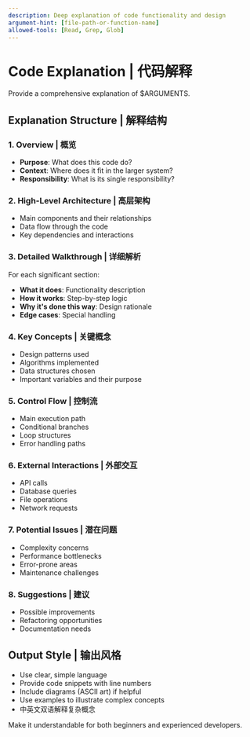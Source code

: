 ```yaml
---
description: Deep explanation of code functionality and design
argument-hint: [file-path-or-function-name]
allowed-tools: [Read, Grep, Glob]
---
```


# Code Explanation | 代码解释

Provide a comprehensive explanation of $ARGUMENTS.

## Explanation Structure | 解释结构

### 1. Overview | 概览
- **Purpose**: What does this code do?
- **Context**: Where does it fit in the larger system?
- **Responsibility**: What is its single responsibility?

### 2. High-Level Architecture | 高层架构
- Main components and their relationships
- Data flow through the code
- Key dependencies and interactions

### 3. Detailed Walkthrough | 详细解析
For each significant section:
- **What it does**: Functionality description
- **How it works**: Step-by-step logic
- **Why it's done this way**: Design rationale
- **Edge cases**: Special handling

### 4. Key Concepts | 关键概念
- Design patterns used
- Algorithms implemented
- Data structures chosen
- Important variables and their purpose

### 5. Control Flow | 控制流
- Main execution path
- Conditional branches
- Loop structures
- Error handling paths

### 6. External Interactions | 外部交互
- API calls
- Database queries
- File operations
- Network requests

### 7. Potential Issues | 潜在问题
- Complexity concerns
- Performance bottlenecks
- Error-prone areas
- Maintenance challenges

### 8. Suggestions | 建议
- Possible improvements
- Refactoring opportunities
- Documentation needs

## Output Style | 输出风格

- Use clear, simple language
- Provide code snippets with line numbers
- Include diagrams (ASCII art) if helpful
- Use examples to illustrate complex concepts
- 中英文双语解释复杂概念

Make it understandable for both beginners and experienced developers.
